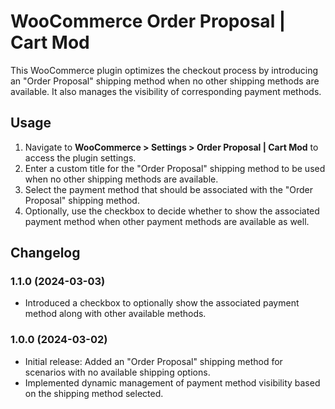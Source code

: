 # WooCommerce Order Proposal | Cart Mod

This WooCommerce plugin optimizes the checkout process by introducing an "Order Proposal" shipping method when no other shipping methods are available. It also manages the visibility of corresponding payment methods.

## Usage

1. Navigate to **WooCommerce > Settings > Order Proposal | Cart Mod** to access the plugin settings.
2. Enter a custom title for the "Order Proposal" shipping method to be used when no other shipping methods are available.
3. Select the payment method that should be associated with the "Order Proposal" shipping method.
4. Optionally, use the checkbox to decide whether to show the associated payment method when other payment methods are available as well.

## Changelog

### 1.1.0 (2024-03-03)
- Introduced a checkbox to optionally show the associated payment method along with other available methods.

### 1.0.0 (2024-03-02)
- Initial release: Added an "Order Proposal" shipping method for scenarios with no available shipping options.
- Implemented dynamic management of payment method visibility based on the shipping method selected.

